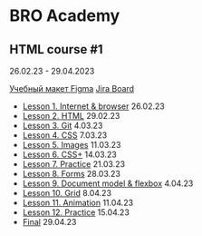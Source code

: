 # BRO Academy 

## HTML course #1

26.02.23 - 29.04.2023

[Учебный макет Figma](https://www.figma.com/file/u2zZr82dpFUTb8NJV0XgxH/Bro-Academy-Project-1.0?type=design&node-id=1%3A3504&mode=design&t=VhjDhTk0DJbfQGIp-1)
[Jira Board](https://bro-academy.atlassian.net/jira/core/projects/BAHC/board)

- [Lesson 1. Internet & browser](lesson-1.md) 26.02.23
- [Lesson 2. HTML](lesson-2.md) 29.02.23
- [Lesson 3. Git](lesson-3.md) 4.03.23
- [Lesson 4. CSS](lesson-4.md) 7.03.23
- [Lesson 5. Images](lesson-5.md) 11.03.23
- [Lesson 6. CSS+](lesson-6.md) 14.03.23
- [Lesson 7. Practice](lesson-7.md) 21.03.23
- [Lesson 8. Forms](lesson-8.md) 28.03.23
- [Lesson 9. Document model & flexbox](lesson-9.md) 4.04.23
- [Lesson 10. Grid](lesson-10.md) 8.04.23
- [Lesson 11. Animation](lesson-11.md) 11.04.23
- [Lesson 12. Practice](lesson-12.md) 15.04.23
- [Final](final.md) 29.04.23
